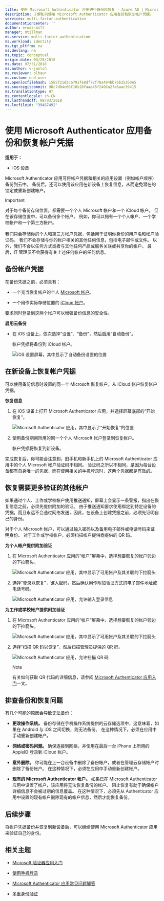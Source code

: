 ```yaml
---
title: 使用 Microsoft Authenticator 应用进行备份和恢复 - Azure AD | Microsoft Docs
description: 了解如何使用 Microsoft Authenticator 应用备份和恢复帐户凭据。
services: multi-factor-authentication
documentationcenter: ''
author: eross-msft
manager: mtillman
ms.service: multi-factor-authentication
ms.workload: identity
ms.tgt_pltfrm: na
ms.devlang: na
ms.topic: conceptual
origin.date: 03/28/2018
ms.date: 07/31/2018
ms.author: v-junlch
ms.reviewer: olhaun
ms.custom: end-user
ms.openlocfilehash: 1585f21d3c6792fe8df72f78a494bb76b35360e5
ms.sourcegitcommit: 98c7d04c66f18b26faae45f2406a2fa6aac39415
ms.translationtype: HT
ms.contentlocale: zh-CN
ms.lasthandoff: 08/03/2018
ms.locfileid: "39487492"
---
```

# <a name="backup-and-recover-account-credentials-with-the-microsoft-authenticator-app"></a>使用 Microsoft Authenticator 应用备份和恢复帐户凭据

**适用于：**

- iOS 设备

Microsoft Authenticator 应用可将帐户凭据和相关的应用设置（例如帐户顺序）备份到云中。 备份后，还可以使用该应用在新设备上恢复信息，从而避免潜在的锁定或重新创建帐户。

>[!IMPORTANT]
> 对于每个备份存储位置，都需要一个个人 Microsoft 帐户和一个 iCloud 帐户。 但在该存储位置中，可以备份多个帐户。 例如，你可以拥有一个个人帐户、一个学校帐户和一个第三方帐户。<br><br>我们只会存储你的个人和第三方帐户凭据，包括用于证明你身份的用户名和帐户验证码。 我们不会存储与你的帐户相关的其他任何信息，包括电子邮件或文件。 以外，我们不会以任何方式或者与其他任何产品或服务关联或共享你的帐户。 最后，IT 管理员不会获得有关上述任何帐户的任何信息。

## <a name="back-up-your-account-credentials"></a>备份帐户凭据
在备份凭据之前，必须具有：

- 一个充当恢复帐户的个人 [Microsoft 帐户](https://account.microsoft.com/account)。

- 一个用作实际存储位置的 [iCloud 帐户](https://www.icloud.com/)。 

要求同时登录到这两个帐户可以增强备份信息的安全性。

**启用云备份**
-   在 iOS 设备上，依次选择“设置”、“备份”，然后启用“自动备份”。

    帐户凭据将备份到 iCloud 帐户。

    ![iOS 设置屏幕，其中显示了自动备份设置的位置](./media/microsoft-authenticator-app-backup-and-recovery/backup-and-recovery-turn-on.png)

## <a name="recover-your-account-credentials-on-your-new-device"></a>在新设备上恢复帐户凭据
可以使用备份信息时设置的同一个 Microsoft 恢复帐户，从 iCloud 帐户恢复帐户凭据。

**恢复信息**
1.  在 iOS 设备上打开 Microsoft Authenticator 应用，并选择屏幕底部的“开始恢复”。

    ![Microsoft Authenticator 应用，其中显示了“开始恢复”的位置](./media/microsoft-authenticator-app-backup-and-recovery/backup-and-recovery-begin-recovery.png)

2.  使用备份期间所用的同一个个人 Microsoft 帐户登录到恢复帐户。

    帐户凭据将恢复到新设备。

完成恢复后，你可能会注意到，旧手机和新手机上的 Microsoft Authenticator 应用中的个人 Microsoft 帐户验证码不相同。 验证码之所以不相同，是因为每台设备都有自身唯一的凭据，而在使用相关的手机登录时，这两个凭据都是有效的。

## <a name="recover-additional-accounts-requiring-more-verification"></a>恢复需要更多验证的其他帐户
如果通过个人、工作或学校帐户使用推送通知，屏幕上会显示一条警报，指出在恢复信息之前，必须先提供附加的验证。 由于推送通知要求使用绑定到特定设备的凭据，而且永远不会通过网络发送，因此，在设备上创建凭据之前，必须先证明自己的身份。

对于个人 Microsoft 帐户，可以通过输入密码以及备用电子邮件或电话号码来证明身份。 对于工作或学校帐户，必须扫描帐户提供商提供的 QR 码。

**为个人帐户提供附加验证**
1.  在 Microsoft Authenticator 应用的“帐户”屏幕中，选择想要恢复的帐户旁边的下拉箭头。

    ![Microsoft Authenticator 应用，其中显示了可用帐户及其关联的下拉箭头](./media/microsoft-authenticator-app-backup-and-recovery/backup-and-recovery-arrow.png)

2.  选择“登录以恢复”，键入密码，然后确认用作附加验证方式的电子邮件地址或电话号码。

    ![Microsoft Authenticator 应用，允许输入登录信息](./media/microsoft-authenticator-app-backup-and-recovery/backup-and-recovery-sign-in.png)

**为工作或学校帐户提供附加验证**
1.  在 Microsoft Authenticator 应用的“帐户”屏幕中，选择想要恢复的帐户旁边的下拉箭头。

    ![Microsoft Authenticator 应用，其中显示了可用帐户及其关联的下拉箭头](./media/microsoft-authenticator-app-backup-and-recovery/backup-and-recovery-additonal-accts.png)

2.  选择“扫描 QR 码以恢复”，然后扫描管理员提供的 QR 码。

    ![Microsoft Authenticator 应用，允许扫描 QR 码](./media/microsoft-authenticator-app-backup-and-recovery/backup-and-recovery-scan-qr-code.png)

    >[!NOTE]
    >有关如何获取 QR 代码的详细信息，请参阅 [Microsoft Authenticator 应用入门](/multi-factor-authentication/end-user/microsoft-authenticator-app-how-to)一文。

## <a name="troubleshooting-backup-and-recovery-problems"></a>排查备份和恢复问题
有几个可能的原因会导致无法备份：

-   **更改操作系统。** 备份存储在手机操作系统提供的云存储选项中，这意味着，如果在 Android 与 iOS 之间切换，则无法备份。 在这种情况下，必须在应用中手动重新创建帐户。

-   **网络或密码问题。** 确保连接到网络，并使用在最后一台 iPhone 上所用的 AppleID 登录到 iCloud 帐户。

-   **意外删除。** 你可能在上一台设备中删除了备份帐户，或者在管理云存储帐户时删除了备份帐户。 在这种情况下，必须在应用中手动重新创建帐户。

-   **现有的 Microsoft Authenticator 帐户。** 如果已在 Microsoft Authenticator 应用中设置了帐户，该应用将无法恢复备份的帐户。 阻止恢复有助于确保帐户详细信息不会被过期的信息覆盖。 在这种情况下，必须先从 Authenticator 应用中设置的现有帐户删除现有的帐户信息，然后才能恢复备份。

## <a name="next-steps"></a>后续步骤
将帐户凭据备份并恢复到新设备后，可以继续使用 Microsoft Authenticator 应用来验证自己的身份。

## <a name="related-topics"></a>相关主题
- [Microsoft 验证器应用入门](microsoft-authenticator-app-how-to.md)  

- [使用手机登录](microsoft-authenticator-app-phone-signin-faq.md)

- [Microsoft Authenticator 应用常见问题解答](microsoft-authenticator-app-faq.md)

- [多重身份验证](/multi-factor-authentication/)

